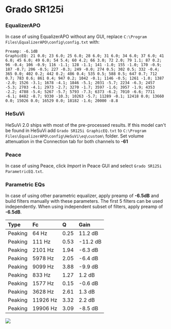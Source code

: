 # Grado SR125i

### EqualizerAPO
In case of using EqualizerAPO without any GUI, replace `C:\Program Files\EqualizerAPO\config\config.txt`
with:
```
Preamp: -6.1dB
GraphicEQ: 21 0.0; 23 6.0; 25 6.0; 28 6.0; 31 6.0; 34 6.0; 37 6.0; 41 6.0; 45 6.0; 49 6.0; 54 5.4; 60 4.2; 66 3.0; 72 2.0; 79 1.1; 87 0.2; 96 -0.4; 106 -0.9; 116 -1.1; 128 -1.1; 141 -1.0; 155 -1.0; 170 -0.9; 187 -0.7; 206 -0.5; 227 -0.3; 249 -0.0; 274 0.5; 302 0.5; 332 -0.4; 365 0.0; 402 0.2; 442 0.2; 486 0.4; 535 0.5; 588 0.5; 647 0.7; 712 0.7; 783 0.6; 861 0.4; 947 0.2; 1042 -0.1; 1146 -0.5; 1261 -1.0; 1387 -2.0; 1526 -3.1; 1678 -4.1; 1846 -5.1; 2031 -5.7; 2234 -6.3; 2457 -5.3; 2703 -4.1; 2973 -2.7; 3270 -1.7; 3597 -1.6; 3957 -1.9; 4353 -2.2; 4788 -5.4; 5267 -5.7; 5793 -7.3; 6373 -6.2; 7010 -6.6; 7711 -6.1; 8482 -8.7; 9330 -10.3; 10263 -5.7; 11289 -0.1; 12418 0.0; 13660 0.0; 15026 0.0; 16529 0.0; 18182 -1.6; 20000 -8.8
```

### HeSuVi
HeSuVi 2.0 ships with most of the pre-processed results. If this model can't be found in HeSuVi add
`Grado SR125i GraphicEQ.txt` to `C:\Program Files\EqualizerAPO\config\HeSuVi\eq\custom\` folder.
Set volume attenuation in the Connection tab for both channels to **-61**

### Peace
In case of using Peace, click *Import* in Peace GUI and select `Grado SR125i ParametricEQ.txt`.

### Parametric EQs
In case of using other parametric equalizer, apply preamp of **-6.5dB** and build filters manually
with these parameters. The first 5 filters can be used independently.
When using independent subset of filters, apply preamp of **-6.5dB**.

| Type    | Fc       |    Q | Gain     |
|:--------|:---------|:-----|:---------|
| Peaking | 64 Hz    | 0.25 | 11.2 dB  |
| Peaking | 111 Hz   | 0.53 | -11.2 dB |
| Peaking | 2101 Hz  | 1.94 | -6.3 dB  |
| Peaking | 5978 Hz  | 2.05 | -6.4 dB  |
| Peaking | 9099 Hz  | 3.88 | -9.9 dB  |
| Peaking | 833 Hz   | 1.27 | 1.2 dB   |
| Peaking | 1577 Hz  | 0.15 | -0.6 dB  |
| Peaking | 3628 Hz  | 2.61 | 1.3 dB   |
| Peaking | 11926 Hz | 3.32 | 2.2 dB   |
| Peaking | 19906 Hz | 3.09 | -8.5 dB  |

![](https://raw.githubusercontent.com/jaakkopasanen/AutoEq/master/results/headphonecom/sbaf-serious/Grado%20SR125i/Grado%20SR125i.png)